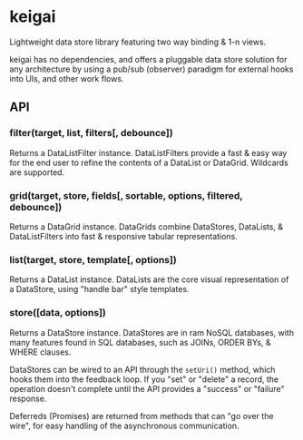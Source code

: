 # keigai

Lightweight data store library featuring two way binding & 1-n views. 

keigai has no dependencies, and offers a pluggable data store solution for any architecture by using a pub/sub (observer) paradigm for external hooks into UIs, and other work flows.

## API

### filter(target, list, filters[, debounce])
Returns a DataListFilter instance. DataListFilters provide a fast & easy way for the end user to refine the contents of a DataList or DataGrid. Wildcards are supported.

### grid(target, store, fields[, sortable, options, filtered, debounce])
Returns a DataGrid instance. DataGrids combine DataStores, DataLists, & DataListFilters into fast & responsive tabular representations.

### list(target, store, template[, options])
Returns a DataList instance. DataLists are the core visual representation of a DataStore, using "handle bar" style templates.

### store([data, options])
Returns a DataStore instance. DataStores are in ram NoSQL databases, with many features found in SQL databases, such as JOINs, ORDER BYs, & WHERE clauses.

DataStores can be wired to an API through the `setUri()` method, which hooks them into the feedback loop. If you "set" or "delete" a record, the operation doesn't complete until the API provides a "success" or "failure" response.

Deferreds (Promises) are returned from methods that can "go over the wire", for easy handling of the asynchronous communication.